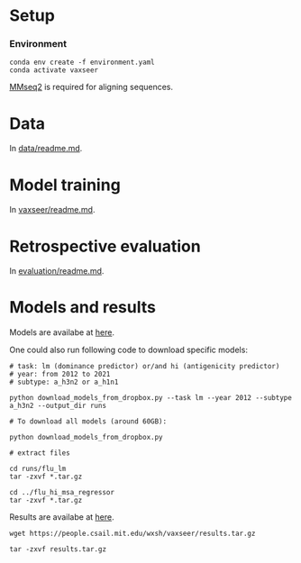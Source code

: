 # Setup

### Environment

```
conda env create -f environment.yaml
conda activate vaxseer
```

[MMseq2](https://github.com/soedinglab/MMseqs2) is required for aligning sequences.


# Data

In [data/readme.md](data/readme.md).

# Model training

In [vaxseer/readme.md](vaxseer/readme.md).

# Retrospective evaluation

In [evaluation/readme.md](evaluation/readme.md). 

# Models and results

Models are availabe at [here](https://www.dropbox.com/scl/fo/7d94eqsii2h1jdm5l7mm6/h?rlkey=1n1wafyuapwx5a4c04jc0y7cs&dl=0).

One could also run following code to download specific models: 
```
# task: lm (dominance predictor) or/and hi (antigenicity predictor)
# year: from 2012 to 2021
# subtype: a_h3n2 or a_h1n1

python download_models_from_dropbox.py --task lm --year 2012 --subtype a_h3n2 --output_dir runs

# To download all models (around 60GB):

python download_models_from_dropbox.py 

# extract files

cd runs/flu_lm
tar -zxvf *.tar.gz

cd ../flu_hi_msa_regressor
tar -zxvf *.tar.gz
```


Results are availabe at [here](https://people.csail.mit.edu/wxsh/vaxseer/results.tar.gz).

```
wget https://people.csail.mit.edu/wxsh/vaxseer/results.tar.gz

tar -zxvf results.tar.gz
```